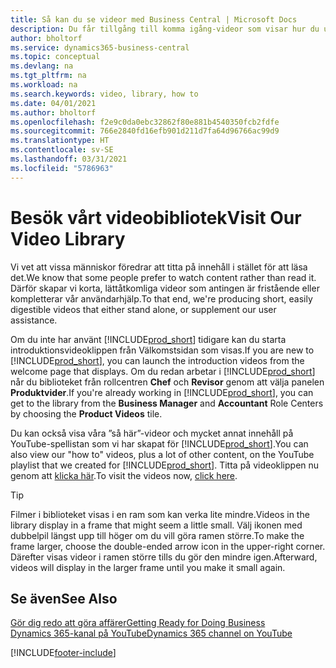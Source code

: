 ```yaml
---
title: Så kan du se videor med Business Central | Microsoft Docs
description: Du får tillgång till komma igång-videor som visar hur du utför vanliga uppgifter.
author: bholtorf
ms.service: dynamics365-business-central
ms.topic: conceptual
ms.devlang: na
ms.tgt_pltfrm: na
ms.workload: na
ms.search.keywords: video, library, how to
ms.date: 04/01/2021
ms.author: bholtorf
ms.openlocfilehash: f2e9c0da0ebc32862f80e881b4540350fcb2fdfe
ms.sourcegitcommit: 766e2840fd16efb901d211d7fa64d96766ac99d9
ms.translationtype: HT
ms.contentlocale: sv-SE
ms.lasthandoff: 03/31/2021
ms.locfileid: "5786963"
---
```

# <a name="visit-our-video-library"></a><span data-ttu-id="f9fba-103">Besök vårt videobibliotek</span><span class="sxs-lookup"><span data-stu-id="f9fba-103">Visit Our Video Library</span></span>

<span data-ttu-id="f9fba-104">Vi vet att vissa människor föredrar att titta på innehåll i stället för att läsa det.</span><span class="sxs-lookup"><span data-stu-id="f9fba-104">We know that some people prefer to watch content rather than read it.</span></span> <span data-ttu-id="f9fba-105">Därför skapar vi korta, lättåtkomliga videor som antingen är fristående eller kompletterar vår användarhjälp.</span><span class="sxs-lookup"><span data-stu-id="f9fba-105">To that end, we're producing short, easily digestible videos that either stand alone, or supplement our user assistance.</span></span>  

<span data-ttu-id="f9fba-106">Om du inte har använt [!INCLUDE[prod_short](includes/prod_short.md)] tidigare kan du starta introduktionsvideoklippen från Välkomstsidan som visas.</span><span class="sxs-lookup"><span data-stu-id="f9fba-106">If you are new to [!INCLUDE[prod_short](includes/prod_short.md)], you can launch the introduction videos from the welcome page that displays.</span></span> <span data-ttu-id="f9fba-107">Om du redan arbetar i [!INCLUDE[prod_short](includes/prod_short.md)] når du biblioteket från rollcentren **Chef** och **Revisor** genom att välja panelen **Produktvider**.</span><span class="sxs-lookup"><span data-stu-id="f9fba-107">If you're already working in [!INCLUDE[prod_short](includes/prod_short.md)], you can get to the library from the **Business Manager** and **Accountant** Role Centers by choosing the **Product Videos** tile.</span></span>  

<span data-ttu-id="f9fba-108">Du kan också visa våra ”så här”-videor och mycket annat innehåll på YouTube-spellistan som vi har skapat för [!INCLUDE[prod_short](includes/prod_short.md)].</span><span class="sxs-lookup"><span data-stu-id="f9fba-108">You can also view our "how to" videos, plus a lot of other content, on the YouTube playlist that we created for [!INCLUDE[prod_short](includes/prod_short.md)].</span></span> <span data-ttu-id="f9fba-109">Titta på videoklippen nu genom att [klicka här](https://go.microsoft.com/fwlink/?linkid=851533).</span><span class="sxs-lookup"><span data-stu-id="f9fba-109">To visit the videos now, [click here](https://go.microsoft.com/fwlink/?linkid=851533).</span></span>

> [!Tip]  
> <span data-ttu-id="f9fba-110">Filmer i biblioteket visas i en ram som kan verka lite mindre.</span><span class="sxs-lookup"><span data-stu-id="f9fba-110">Videos in the library display in a frame that might seem a little small.</span></span> <span data-ttu-id="f9fba-111">Välj ikonen med dubbelpil längst upp till höger om du vill göra ramen större.</span><span class="sxs-lookup"><span data-stu-id="f9fba-111">To make the frame larger, choose the double-ended arrow icon in the upper-right corner.</span></span> <span data-ttu-id="f9fba-112">Därefter visas videor i ramen större tills du gör den mindre igen.</span><span class="sxs-lookup"><span data-stu-id="f9fba-112">Afterward, videos will display in the larger frame until you make it small again.</span></span>

## <a name="see-also"></a><span data-ttu-id="f9fba-113">Se även</span><span class="sxs-lookup"><span data-stu-id="f9fba-113">See Also</span></span>

[<span data-ttu-id="f9fba-114">Gör dig redo att göra affärer</span><span class="sxs-lookup"><span data-stu-id="f9fba-114">Getting Ready for Doing Business</span></span>](ui-get-ready-business.md)  
[<span data-ttu-id="f9fba-115">Dynamics 365-kanal på YouTube</span><span class="sxs-lookup"><span data-stu-id="f9fba-115">Dynamics 365 channel on YouTube</span></span>](https://www.youtube.com/channel/UCJGCg4rB3QSs8y_1FquelBQ)  


[!INCLUDE[footer-include](includes/footer-banner.md)]